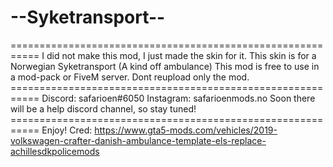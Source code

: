 # --Syketransport--
=========================================================== I did not make this mod, I just made the skin for it. This  skin is for a Norwegian Syketransport (A kind off ambulance) This mod is free to use in a mod-pack or FiveM server.  Dont reupload only the mod.  =========================================================== Discord: safarioen#6050 Instagram: safarioenmods.no Soon there will be a help discord channel, so stay tuned! =========================================================== Enjoy! Cred: https://www.gta5-mods.com/vehicles/2019-volkswagen-crafter-danish-ambulance-template-els-replace-achillesdkpolicemods
